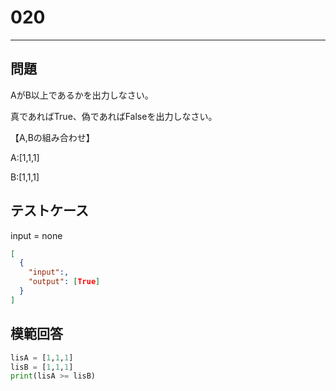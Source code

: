 
# 020

---

## 問題

AがB以上であるかを出力しなさい。

真であればTrue、偽であればFalseを出力しなさい。

【A,Bの組み合わせ】

A:[1,1,1]

B:[1,1,1]

## テストケース

input = none

```json
[
  {
    "input":,
    "output": [True]
  }
]
```

## 模範回答

```python
lisA = [1,1,1]
lisB = [1,1,1]
print(lisA >= lisB)
```
